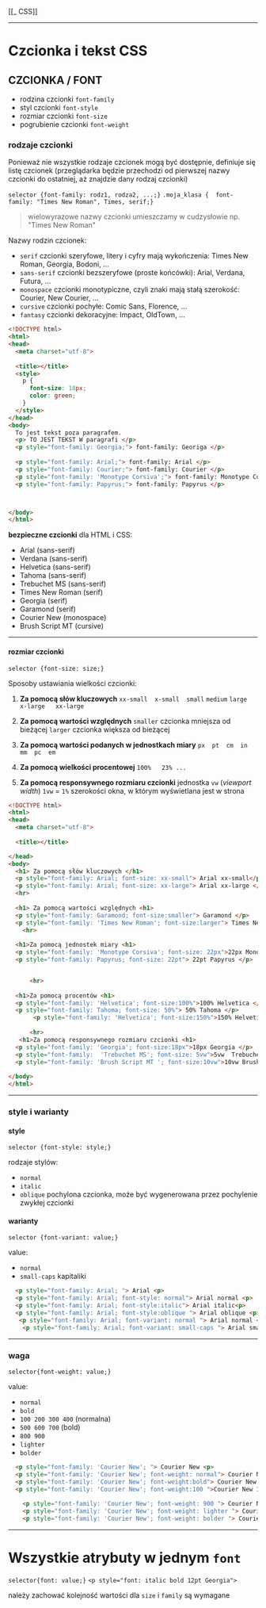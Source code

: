 [[_ CSS]]

---
# Czcionka i tekst CSS

## CZCIONKA / FONT

- rodzina czcionki `font-family`
- styl czcionki `font-style`
- rozmiar czcionki `font-size`
- pogrubienie czcionki `font-weight`


### rodzaje czcionki
Ponieważ nie wszystkie rodzaje czcionek mogą być dostępnie, definiuje się listę czcionek (przeglądarka będzie przechodzi od pierwszej nazwy czcionki do ostatniej, aż znajdzie dany rodzaj czcionki)

`selector {font-family: rodz1, rodza2, ...;}`
`.moja_klasa {  font-family: "Times New Roman", Times, serif;}`

>wielowyrazowe nazwy czcionki umieszczamy w cudzysłowie np. "Times New Roman"

Nazwy rodzin czcionek:
- `serif` czcionki szeryfowe, litery i cyfry mają wykończenia: Times New Roman, Georgia, Bodoni, ...
- `sans-serif` czcionki bezszeryfowe (proste końcówki): Arial, Verdana, Futura, ...
- `monospace` czcionki monotypiczne, czyli znaki mają stałą szerokość: Courier, New Courier, ...
- `cursive` czcionki pochyłe: Comic Sans, Florence, ...
- `fantasy` czcionki dekoracyjne: Impact, OldTown, ...

```html
<!DOCTYPE html>
<html>
<head>
  <meta charset="utf-8">
  
  <title></title>
  <style>
    p {
      font-size: 18px;
      color: green;
    }
  </style>
</head>
<body>
  To jest tekst poza paragrafem.
  <p> TO JEST TEKST W paragrafi </p>
  <p style="font-family: Georgia;"> font-family: Georiga </p>
  
  <p style="font-family: Arial;"> font-family: Arial </p>
  <p style="font-family: Courier;"> font-family: Courier </p>
  <p style="font-family: 'Monotype Corsiva';"> font-family: Monotype Corsiva </p>
  <p style="font-family: Papyrus;"> font-family: Papyrus </p>



</body>
</html>
```


__bezpieczne czcionki__ dla HTML i CSS:
-   Arial (sans-serif)
-   Verdana (sans-serif)
-   Helvetica (sans-serif)
-   Tahoma (sans-serif)
-   Trebuchet MS (sans-serif)
-   Times New Roman (serif)
-   Georgia (serif)
-   Garamond (serif)
-   Courier New (monospace)
-   Brush Script MT (cursive)

---

#### rozmiar czcionki
`selector {font-size: size;}`

Sposoby ustawiania wielkości czcionki:
1. __Za pomocą słów kluczowych__
`xx-small  x-small  small`
`medium`
`large   x-large   xx-large`

2. **Za pomocą wartości względnych**
`smaller` czcionka mniejsza od bieżącej
`larger` czcionka większa od bieżącej

3. **Za pomocą wartości podanych w jednostkach miary**
`px  pt  cm  in  mm  pc  em`

4. __Za pomocą wielkości procentowej__
`100%   23% ...`

5. __Za pomocą responsywnego rozmiaru czcionki__
jednostka `vw` (*viewport width*) `1vw` = `1%` szerokości okna, w którym wyświetlana jest w strona

```html
<!DOCTYPE html>
<html>
<head>
  <meta charset="utf-8">
  
  <title></title>

</head>
<body>
  <h1> Za pomocą słów kluczowych </h1>
  <p style="font-family: Arial; font-size: xx-small"> Arial xx-small</p>
  <p style="font-family: Arial; font-size: xx-large"> Arial xx-large </p>
  <hr>
  
  <h1> Za pomocą wartości względnych <h1>
  <p style="font-family: Garamond; font-size:smaller"> Garamond </p>
  <p style="font-family: 'Times New Roman'; font-size:larger"> Times New Roman </p>
    <hr>
    
  <h1>Za pomocą jednostek miary <h1>
  <p style="font-family: 'Monotype Corsiva'; font-size: 22px">22px Monotype Corsiva </p>
  <p style="font-family: Papyrus; font-size: 22pt"> 22pt Papyrus </p>


      <hr>
   
  <h1>Za pomocą procentów <h1>
  <p style="font-family: 'Helvetica'; font-size:100%">100% Helvetica </p>
  <p style="font-family: Tahoma; font-size: 50%"> 50% Tahoma </p>
       <p style="font-family: 'Helvetica'; font-size:150%">150% Helvetica </p>
      
      <hr>
   <h1>Za pomocą responsywnego rozmiaru czcionki <h1>
  <p style="font-family: 'Georgia'; font-size:18px">18px Georgia </p>
  <p style="font-family:  'Trebuchet MS'; font-size: 5vw">5vw  Trebuchet MS </p>
  <p style="font-family: 'Brush Script MT '; font-size:10vw">10vw Brush Script MT  </p>
      
</body>
</html>
```


---

### style i warianty
#### style
`selector {font-style: style;}`

rodzaje stylów:
- `normal`
- `italic`
- `oblique` pochylona czcionka, może być wygenerowana przez pochylenie zwykłej czcionki

#### warianty
`selector {font-variant: value;}`

value:
- `normal`
- `small-caps` kapitaliki


```html
  <p style="font-family: Arial; "> Arial <p>
  <p style="font-family: Arial; font-style: normal"> Arial normal <p>
  <p style="font-family: Arial; font-style:italic"> Arial italic<p>
  <p style="font-family: Arial; font-style:oblique "> Arial oblique <p>
   <p style="font-family: Arial; font-variant: normal "> Arial normal <p>
    <p style="font-family: Arial; font-variant: small-caps "> Arial small-caps <p>

```

---

### waga 
`selector{font-weight: value;}`

value:
- `normal`
- `bold`
- `100 200 300 400` (normalna)
- `500 600 700` (bold)
- `800 900`
- `lighter`
- `bolder`

```html
  <p style="font-family: 'Courier New'; "> Courier New <p>
  <p style="font-family: 'Courier New'; font-weight: normal"> Courier New  normal<p>
  <p style="font-family: 'Courier New'; font-weight:bold"> Courier New bold<p>
  <p style="font-family: 'Courier New'; font-weight:100 ">Courier New 100<p>
  
    <p style="font-family: 'Courier New'; font-weight: 900 "> Courier New 900<p>
    <p style="font-family: 'Courier New'; font-weight: lighter "> Courier New lighter<p>
    <p style="font-family: 'Courier New'; font-weight: bolder "> Courier New lighter<p>

```
----

# Wszystkie atrybuty w jednym `font`
`selector{font: value;}`
`<p style="font: italic bold 12pt Georgia">`

należy zachować kolejność 
wartości dla `size` i `family` są wymagane




